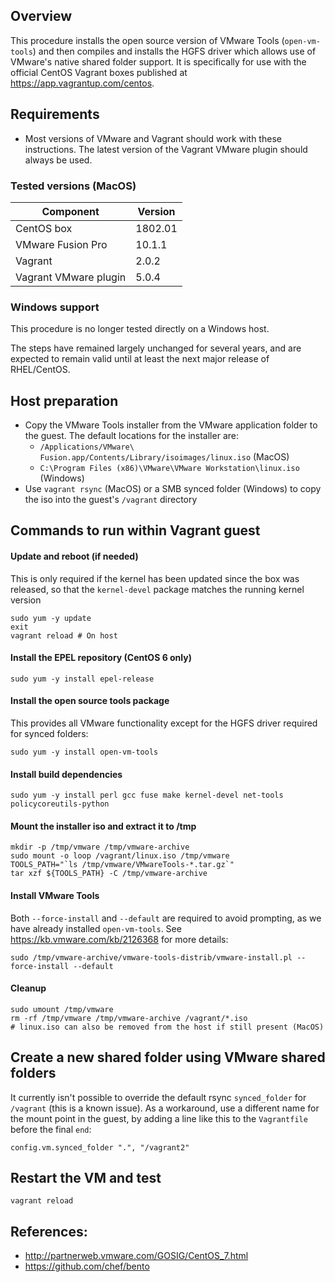 ## Overview
This procedure installs the open source version of VMware Tools (`open-vm-tools`) and then compiles and installs the HGFS driver which allows use of VMware's native shared folder support. It is specifically for use with the official CentOS Vagrant boxes published at https://app.vagrantup.com/centos.

## Requirements
* Most versions of VMware and Vagrant should work with these instructions. The latest version of the Vagrant VMware plugin should always be used.

### Tested versions (MacOS)
Component | Version
--|--
CentOS box | 1802.01
VMware Fusion Pro | 10.1.1
Vagrant | 2.0.2
Vagrant VMware plugin | 5.0.4

### Windows support
This procedure is no longer tested directly on a Windows host.

The steps have remained largely unchanged for several years, and are expected to remain valid until at least the next major release of RHEL/CentOS.

## Host preparation
* Copy the VMware Tools installer from the VMware application folder to the guest. The default locations for the installer are:
  * `/Applications/VMware\ Fusion.app/Contents/Library/isoimages/linux.iso` (MacOS)
  * `C:\Program Files (x86)\VMware\VMware Workstation\linux.iso` (Windows)
* Use `vagrant rsync` (MacOS) or a SMB synced folder (Windows) to copy the iso into the guest's `/vagrant` directory

## Commands to run within Vagrant guest
#### Update and reboot (if needed)
This is only required if the kernel has been updated since the box was released, so that the `kernel-devel` package matches the running kernel version

```
sudo yum -y update
exit
vagrant reload # On host
```

#### Install the EPEL repository (CentOS 6 only)
```
sudo yum -y install epel-release
```

#### Install the open source tools package
This provides all VMware functionality except for the HGFS driver required for synced folders:
```
sudo yum -y install open-vm-tools
```

#### Install build dependencies
```
sudo yum -y install perl gcc fuse make kernel-devel net-tools policycoreutils-python
```

#### Mount the installer iso and extract it to /tmp
```
mkdir -p /tmp/vmware /tmp/vmware-archive
sudo mount -o loop /vagrant/linux.iso /tmp/vmware
TOOLS_PATH="`ls /tmp/vmware/VMwareTools-*.tar.gz`"
tar xzf ${TOOLS_PATH} -C /tmp/vmware-archive
```

#### Install VMware Tools
Both `--force-install` and `--default` are required to avoid prompting, as we have already installed `open-vm-tools`. See https://kb.vmware.com/kb/2126368 for more details:
```
sudo /tmp/vmware-archive/vmware-tools-distrib/vmware-install.pl --force-install --default
```

#### Cleanup
```
sudo umount /tmp/vmware
rm -rf /tmp/vmware /tmp/vmware-archive /vagrant/*.iso
# linux.iso can also be removed from the host if still present (MacOS)
```

## Create a new shared folder using VMware shared folders
It currently isn't possible to override the default rsync `synced_folder` for `/vagrant` (this is a known issue). As a workaround, use a different name for the mount point in the guest, by adding a line like this to the `Vagrantfile` before the final `end`:
```
config.vm.synced_folder ".", "/vagrant2"
```

## Restart the VM and test
```
vagrant reload
```

## References:
* http://partnerweb.vmware.com/GOSIG/CentOS_7.html
* https://github.com/chef/bento
